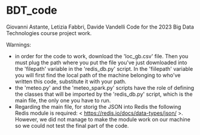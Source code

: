 # BDT_code
Giovanni Astante, Letizia Fabbri,  Davide Vandelli
Code for the 2023 Big Data Technologies course project work.

Warnings:
- in order for the code to work, download the 'loc_gb.csv' file. Then you must plug the path where you put the file you've just downloaded into the 'filepath' variable in the 'redis_db.py' script. In the 'fiilepath' variable you will first find the local path of the machine belonging to who've written this code, substitute it with your path.
- the 'meteo.py' and the 'meteo_spark.py' scripts have the role of defining the classes that will be imported by the 'redis_db.py' script, which is the main file, the only one you have to run.
- Regarding the main file, for storig the JSON into Redis the following Redis module is required: < https://redis.io/docs/data-types/json/ >. However, we did not manage to make the module work on our machine so we could not test the final part of the code.
